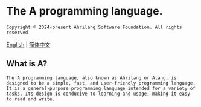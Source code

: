 # The A programming language.

`Copyright © 2024-present Ahrilang Software Foundation. All rights reserved`

[English](./README.en.md) | [简体中文](./README.zh.md)

## What is A?

`The A programming language, also known as Ahrilang or Alang, is designed to be a simple, fast, and user-friendly programming language. It is a general-purpose programming language intended for a variety of tasks. Its design is conducive to learning and usage, making it easy to read and write.`